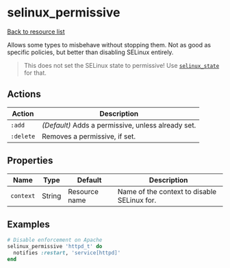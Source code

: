 # selinux_permissive

[Back to resource list](../README.md#resources)

Allows some types to misbehave without stopping them. Not as good as specific policies, but better than disabling SELinux entirely.

> This does not set the SELinux state to permissive! Use [`selinux_state`](selinux_state.md) for that.

## Actions

| Action    | Description                                        |
| --------- | -------------------------------------------------- |
| `:add`    | *(Default)* Adds a permissive, unless already set. |
| `:delete` | Removes a permissive, if set.                      |

## Properties

| Name      | Type   | Default       | Description                                 |
| --------- | ------ | ------------- | ------------------------------------------- |
| `context` | String | Resource name | Name of the context to disable SELinux for. |

## Examples

```ruby
# Disable enforcement on Apache
selinux_permissive 'httpd_t' do
  notifies :restart, 'service[httpd]'
end
```
